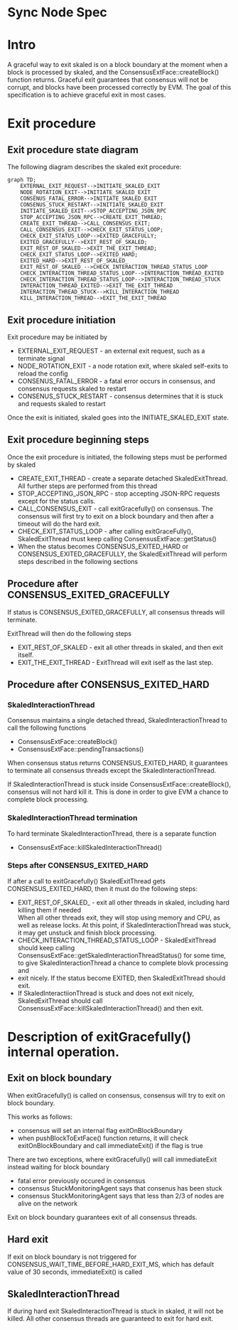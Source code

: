 # Sync Node Spec


# Intro

A graceful way to exit skaled is on a block boundary at the moment when a block is processed by skaled, 
and the ConsensusExtFace::createBlock() function returns. Graceful exit guarantees that consensus will 
not be corrupt, and blocks have been processed correctly by EVM. 
The goal of this specification is to achieve graceful exit in most cases.


# Exit procedure 
## Exit procedure state diagram

The following diagram describes the skaled exit procedure:

```mermaid
graph TD;
    EXTERNAL_EXIT_REQUEST-->INITIATE_SKALED_EXIT
    NODE_ROTATION_EXIT-->INITIATE_SKALED_EXIT
    CONSENUS_FATAL_ERROR-->INITIATE_SKALED_EXIT
    CONSENUS_STUCK_RESTART-->INITIATE_SKALED_EXIT
    INITIATE_SKALED_EXIT-->STOP_ACCEPTING_JSON_RPC
    STOP_ACCEPTING_JSON_RPC-->CREATE_EXIT_THREAD;
    CREATE_EXIT_THREAD-->CALL_CONSENSUS_EXIT;
    CALL_CONSENSUS_EXIT-->CHECK_EXIT_STATUS_LOOP;
    CHECK_EXIT_STATUS_LOOP-->EXITED_GRACEFULLY;
    EXITED_GRACEFULLY-->EXIT_REST_OF_SKALED;
    EXIT_REST_OF_SKALED-->EXIT_THE_EXIT_THREAD;
    CHECK_EXIT_STATUS_LOOP-->EXITED_HARD;
    EXITED_HARD-->EXIT_REST_OF_SKALED_
    EXIT_REST_OF_SKALED_-->CHECK_INTERACTION_THREAD_STATUS_LOOP
    CHECK_INTERACTION_THREAD_STATUS_LOOP-->INTERACTION_THREAD_EXITED
    CHECK_INTERACTION_THREAD_STATUS_LOOP-->INTERACTION_THREAD_STUCK
    INTERACTION_THREAD_EXITED-->EXIT_THE_EXIT_THREAD
    INTERACTION_THREAD_STUCK-->KILL_INTERACTION_THREAD
    KILL_INTERACTION_THREAD-->EXIT_THE_EXIT_THREAD
```

## Exit procedure initiation 

Exit procedure may be initiated by 

* EXTERNAL_EXIT_REQUEST - an external exit request, such as a terminate signal
* NODE_ROTATION_EXIT - a node rotation exit, where skaled self-exits to reload the config
* CONSENUS_FATAL_ERROR - a fatal error occurs in consensus, and consensus requests skaled to restart
* CONSENUS_STUCK_RESTART - consensus determines that it is stuck and requests skaled to restart

Once the exit is initiated, skaled goes into the INITIATE_SKALED_EXIT state.

## Exit procedure beginning steps

Once the exit procedure is initiated, the following steps must be performed by skaled

* CREATE_EXIT_THREAD - create a separate detached SkaledExitThread. All further steps are 
performed from this thread
* STOP_ACCEPTING_JSON_RPC - stop accepting JSON-RPC requests except for the status calls.
* CALL_CONSENSUS_EXIT - call exitGracefully() on consensus.  The consensus will first try to exit 
  on a block boundary and then after a timeout will do the hard exit.
* CHECK_EXIT_STATUS_LOOP - after calling exitGraceFully(), SkaledExitThread must  keep 
  calling  ConsensusExtFace::getStatus()
* When the status becomes CONSENSUS_EXITED_HARD or 
  CONSENSUS_EXITED_GRACEFULLY, the SkaledExitThread will perform steps described in the 
  following sections

## Procedure after CONSENSUS_EXITED_GRACEFULLY

If status is CONSENSUS_EXITED_GRACEFULLY, all consensus threads will terminate. 

ExitThread will then do the following steps

* EXIT_REST_OF_SKALED -  exit all other threads in skaled, and then exit itself.
* EXIT_THE_EXIT_THREAD - ExitThread will exit iself as the last step. 

## Procedure after CONSENSUS_EXITED_HARD

### SkaledInteractionThread

Consensus maintains a single detached thread, SkaledInteractionThread to call the following 
functions 

* ConsensusExtFace::createBlock()
* ConsensusExtFace::pendingTransactions()

When consensus status returns CONSENSUS_EXITED_HARD, it guarantees to terminate all consensus 
threads except
the SkaledInteractionThread. 

If SkaledInteractionThread is stuck inside ConsensusExtFace::createBlock(), 
consensus will not hard kill it.  This is done in order to give EVM a chance to complete block 
processing.

### SkaledInteractionThread termination

To hard terminate SkaledInteractionThread, there is a separate function

* ConsensusExtFace::killSkaledInteractionThread()

### Steps after CONSENSUS_EXITED_HARD

If after a call to exitGracefully() SkaledExitThread gets CONSENSUS_EXITED_HARD, then it must 
do the following steps:

* EXIT_REST_OF_SKALED_ - exit all other threads in skaled, including hard killing them if needed   
When all other threads exit, they will stop using memory and CPU, as well as release locks. 
At this point, if SkaledInteractionThread was stuck, it may get unstuck and finish block 
  processing.
* CHECK_INTERACTION_THREAD_STATUS_LOOP - SkaledExitThread should keep calling 
  ConsensusExtFace::getSkaledInteractionThreadStatus()
  for some time, to give SkaledInteractionThread a chance to complete blovk processing and 
* exit nicely. If the  status become EXITED, 
  then  SkaledExitThread should exit.
* If SkaledInteractiionThread is stuck and does not exit nicely, SkaledExitThread should call
  ConsensusExtFace::killSkaledInteractionThread() and then exit. 


# Description of exitGracefully() internal operation.

## Exit on block boundary

When exitGracefully() is called on consensus, consensus will try to exit on block boundary.

This works as follows:

* consensus will set an internal flag exitOnBlockBoundary
* when pushBlockToExtFace() function returns, it will check exitOnBlockBoundary and call 
  immediateExit() if the 
  flag  is true


There are two exceptions, where exitGracefully() will call immediateExit instead waiting
for block boundary

* fatal error previously occured in consensus
* consensus StuckMonitoringAgent says that consenus has been stuck
* consensus StuckMonitoringAgent says that less than 2/3 of nodes are alive on the network

Exit on block boundary guarantees exit of all consensus threads.

## Hard exit

If exit on block boundary is not triggered for
CONSENSUS_WAIT_TIME_BEFORE_HARD_EXIT_MS, which has default value of 30 seconds,
immediateExit() is called

## SkaledInteractionThread

If during hard exit SkaledInteractionThread is stuck in skaled, it will not be killed.
All other consensus threads are guaranteed to exit for hard exit.

